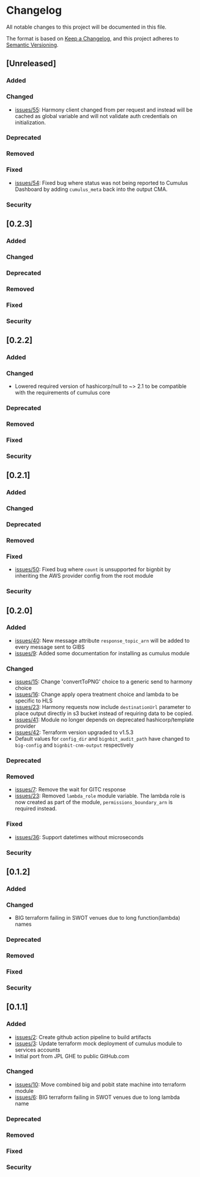 # Changelog

All notable changes to this project will be documented in this file.

The format is based on [Keep a Changelog](https://keepachangelog.com/en/1.0.0/),
and this project adheres to [Semantic Versioning](https://semver.org/spec/v2.0.0.html).

## [Unreleased]
### Added
### Changed
- [issues/55](https://github.com/podaac/bignbit/issues/55): Harmony client changed from per request and instead will be cached as global variable and will not validate auth credentials on initialization.
### Deprecated
### Removed
### Fixed
- [issues/54](https://github.com/podaac/bignbit/issues/54): Fixed bug where status was not being reported to Cumulus Dashboard by adding `cumulus_meta` back into the output CMA.
### Security

## [0.2.3]
### Added
### Changed
### Deprecated
### Removed
### Fixed
### Security

## [0.2.2]
### Added
### Changed
- Lowered required version of hashicorp/null to ~> 2.1 to be compatible with the requirements of cumulus core
### Deprecated
### Removed
### Fixed
### Security

## [0.2.1]
### Added
### Changed
### Deprecated
### Removed
### Fixed
- [issues/50](https://github.com/podaac/bignbit/issues/50): Fixed bug where `count` is unsupported for bignbit by inheriting the AWS provider config from the root module
### Security

## [0.2.0]
### Added
- [issues/40](https://github.com/podaac/bignbit/issues/40): New message attribute `response_topic_arn` will be added to every message sent to GIBS
- [issues/9](https://github.com/podaac/bignbit/issues/9): Added some documentation for installing as cumulus module
### Changed
- [issues/15](https://github.com/podaac/bignbit/issues/15): Change 'convertToPNG' choice to a generic send to harmony choice
- [issues/16](https://github.com/podaac/bignbit/issues/16): Change apply opera treatment choice and lambda to be specific to HLS
- [issues/23](https://github.com/podaac/bignbit/issues/23): Harmony requests now include `destinationUrl` parameter to place output 
  directly in s3 bucket instead of requiring data to be copied.
- [issues/41](https://github.com/podaac/bignbit/issues/41): Module no longer depends on deprecated hashicorp/template provider
- [issues/42](https://github.com/podaac/bignbit/issues/42): Terraform version upgraded to v1.5.3
- Default values for `config_dir` and `bignbit_audit_path` have changed to `big-config` and `bignbit-cnm-output` respectively
### Deprecated 
### Removed
- [issues/7](https://github.com/podaac/bignbit/issues/15): Remove the wait for GITC response
- [issues/23](https://github.com/podaac/bignbit/issues/23): Removed `lambda_role` module variable. The lambda role is now created as part of the module, `permissions_boundary_arn` is required instead.
### Fixed
- [issues/36](https://github.com/podaac/bignbit/issues/36): Support datetimes without microseconds
### Security


## [0.1.2]
### Added
### Changed
- BIG terraform failing in SWOT venues due to long function(lambda) names
### Deprecated
### Removed
### Fixed
### Security


## [0.1.1]
### Added 
- [issues/2](https://github.com/podaac/bignbit/issues/2): Create github action pipeline to build artifacts
- [issues/3](https://github.com/podaac/bignbit/issues/3): Update terraform mock deployment of cumulus module to services accounts
- Initial port from JPL GHE to public GitHub.com
### Changed
- [issues/10](https://github.com/podaac/bignbit/issues/10): Move combined big and pobit state machine into terraform module
- [issues/6](https://github.com/podaac/bignbit/issues/6): BIG terraform failing in SWOT venues due to long lambda name
### Deprecated
### Removed
### Fixed
### Security
